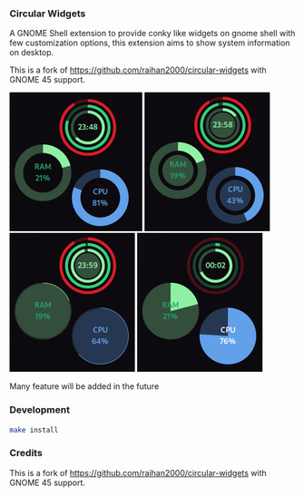 ### Circular Widgets

A GNOME Shell extension to provide conky like widgets on gnome shell with few customization options, this extension aims to show system information on desktop.

This is a fork of https://github.com/raihan2000/circular-widgets with GNOME 45 support.

![demo0](assets/screenshot0.png) ![demo1](assets/screenshot1.png)
![demo2](assets/screenshot2.png) ![demo3](assets/screenshot3.png)

Many feature will be added in the future


### Development

```sh
make install
```

### Credits

This is a fork of https://github.com/raihan2000/circular-widgets with GNOME 45 support.
